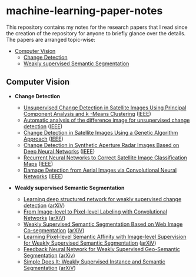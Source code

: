 # machine-learning-paper-notes
This repository contains my notes for the research papers that I read since the creation of the repository for anyone to briefly glance over the details. The papers are arranged topic-wise:

- [Computer Vision](#computer-vision)
  - [Change Detection](https://github.com/dalmia/machine-learning-paper-notes/tree/master/computer-vision/change-detection)
  - [Weakly supervised Semantic Segmentation](https://github.com/dalmia/machine-learning-paper-notes/tree/master/computer-vision/weakly-supervised-segmentation)

## Computer Vision

- **Change Detection**

  - [Unsupervised Change Detection in Satellite Images Using Principal Component Analysis and k -Means Clustering](https://github.com/dalmia/machine-learning-paper-notes/blob/master/computer-vision/change-detection/Unsupervised%20Change%20Detection%20in%20Satellite%20Using%20PCA%20%2B%20kmeans.md) ([IEEE](https://ieeexplore.ieee.org/abstract/document/5196726/))
  - [Automatic analysis of the difference image for unsupervised change detection](https://github.com/dalmia/machine-learning-paper-notes/blob/master/computer-vision/change-detection/Automatic%20analysis%20of%20the%20difference%20image%20for%20unsupervised%20change%20detection.md) ([IEEE](https://ieeexplore.ieee.org/document/843009/))
  - [Change Detection in Satellite Images Using a Genetic Algorithm Approach](https://github.com/dalmia/machine-learning-paper-notes/blob/master/computer-vision/change-detection/Change%20Detection%20in%20Satellite%20Images%20Using%20a%20Genetic%20Algorithm%20Approach.md) ([IEEE](https://ieeexplore.ieee.org/document/5395684/))
  - [Change Detection in Synthetic Aperture Radar Images Based on Deep Neural Networks](https://github.com/dalmia/machine-learning-paper-notes/blob/master/computer-vision/change-detection/Change%20Detection%20in%20Synthetic%20Aperture%20Radar%20Images%20Based%20on%20Deep%20Neural%20Networks.md) ([IEEE](https://ieeexplore.ieee.org/document/7120131/))
  - [Recurrent Neural Networks to Correct Satellite Image Classification Maps](https://github.com/dalmia/machine-learning-paper-notes/blob/master/computer-vision/change-detection/Recurrent%20Neural%20Networks%20to%20Correct%20Satellite%20Image%20Classification.md) ([IEEE](https://ieeexplore.ieee.org/document/7938635))
  - [Damage Detection from Aerial Images via Convolutional Neural Networks](https://github.com/dalmia/machine-learning-paper-notes/blob/master/computer-vision/change-detection/Damage%20Detection%20from%20Aerial%20Images%20via%20Convolutional%20Neural%20Networks.md) ([IEEE](https://ieeexplore.ieee.org/document/7986759/))


- **Weakly supervised Semantic Segmentation**
   - [Learning deep structured network for weakly supervised change detection](https://github.com/dalmia/machine-learning-paper-notes/blob/master/computer-vision/change-detection/Learning%20deep%20structured%20network%20for%20weakly%20supervised%20change%20detection.md) ([arXiV](https://arxiv.org/abs/1606.02009))
   - [From Image-level to Pixel-level Labeling with Convolutional Networks](https://github.com/dalmia/machine-learning-paper-notes/blob/master/computer-vision/weakly-supervised-segmentation/From%20Image-Level%20to%20Pixel-level%20Labeling%20with%20Convolutional%20Neural%20Networks.md) ([arXiV](https://arxiv.org/abs/1411.6228v3))
   - [Weakly Supervised Semantic Segmentation Based on Web Image Co-segmentation]() ([arXiV](https://arxiv.org/abs/1705.09052))
   - [Learning Pixel-level Semantic Affinity with Image-level Supervision
for Weakly Supervised Semantic Segmentation]() ([arXiV](https://arxiv.org/abs/1803.10464))
   - [Feedback Neural Network for Weakly Supervised Geo-Semantic Segmentation]() ([arXiv](https://arxiv.org/abs/1612.02766))
   - [Simple Does It: Weakly Supervised Instance and Semantic Segmentation]() ([arXiV](https://arxiv.org/abs/1603.07485))
